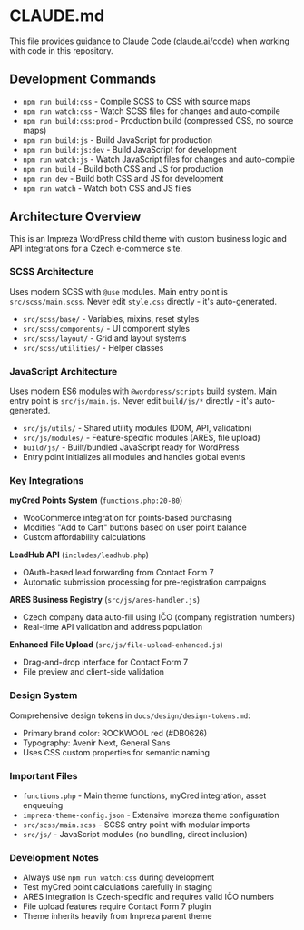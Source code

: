 # CLAUDE.md

This file provides guidance to Claude Code (claude.ai/code) when working with code in this repository.

## Development Commands

- `npm run build:css` - Compile SCSS to CSS with source maps
- `npm run watch:css` - Watch SCSS files for changes and auto-compile
- `npm run build:css:prod` - Production build (compressed CSS, no source maps)
- `npm run build:js` - Build JavaScript for production
- `npm run build:js:dev` - Build JavaScript for development
- `npm run watch:js` - Watch JavaScript files for changes and auto-compile
- `npm run build` - Build both CSS and JS for production
- `npm run dev` - Build both CSS and JS for development
- `npm run watch` - Watch both CSS and JS files

## Architecture Overview

This is an Impreza WordPress child theme with custom business logic and API integrations for a Czech e-commerce site.

### SCSS Architecture
Uses modern SCSS with `@use` modules. Main entry point is `src/scss/main.scss`. Never edit `style.css` directly - it's auto-generated.

- `src/scss/base/` - Variables, mixins, reset styles
- `src/scss/components/` - UI component styles  
- `src/scss/layout/` - Grid and layout systems
- `src/scss/utilities/` - Helper classes

### JavaScript Architecture
Uses modern ES6 modules with `@wordpress/scripts` build system. Main entry point is `src/js/main.js`. Never edit `build/js/*` directly - it's auto-generated.

- `src/js/utils/` - Shared utility modules (DOM, API, validation)
- `src/js/modules/` - Feature-specific modules (ARES, file upload)
- `build/js/` - Built/bundled JavaScript ready for WordPress
- Entry point initializes all modules and handles global events

### Key Integrations

**myCred Points System** (`functions.php:20-80`)
- WooCommerce integration for points-based purchasing
- Modifies "Add to Cart" buttons based on user point balance
- Custom affordability calculations

**LeadHub API** (`includes/leadhub.php`)
- OAuth-based lead forwarding from Contact Form 7
- Automatic submission processing for pre-registration campaigns

**ARES Business Registry** (`src/js/ares-handler.js`)
- Czech company data auto-fill using IČO (company registration numbers)
- Real-time API validation and address population

**Enhanced File Upload** (`src/js/file-upload-enhanced.js`)
- Drag-and-drop interface for Contact Form 7
- File preview and client-side validation

### Design System

Comprehensive design tokens in `docs/design/design-tokens.md`:
- Primary brand color: ROCKWOOL red (#DB0626)
- Typography: Avenir Next, General Sans
- Uses CSS custom properties for semantic naming

### Important Files

- `functions.php` - Main theme functions, myCred integration, asset enqueuing
- `impreza-theme-config.json` - Extensive Impreza theme configuration
- `src/scss/main.scss` - SCSS entry point with modular imports
- `src/js/` - JavaScript modules (no bundling, direct inclusion)

### Development Notes

- Always use `npm run watch:css` during development
- Test myCred point calculations carefully in staging
- ARES integration is Czech-specific and requires valid IČO numbers
- File upload features require Contact Form 7 plugin
- Theme inherits heavily from Impreza parent theme